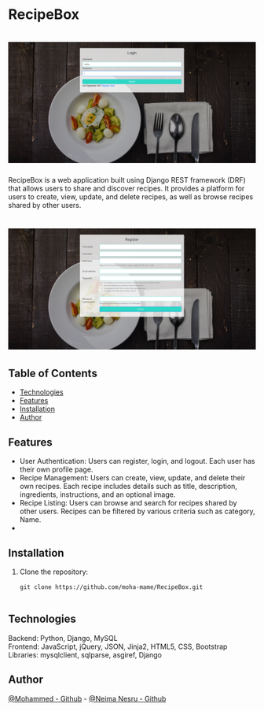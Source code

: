 # RecipeBox
# <img src="Login-page.png">

RecipeBox is a web application built using Django REST framework (DRF) that allows users to share and discover recipes. It provides a platform for users to create, view, update, and delete recipes, as well as browse recipes shared by other users.

# <img src="reg-page.png">


## Table of Contents
* [Technologies](#technologies)
* [Features](#features)
* [Installation](#install)
* [Author](#author)

## <a name="features"></a>Features

- User Authentication: Users can register, login, and logout. Each user has their own profile page.
- Recipe Management: Users can create, view, update, and delete their own recipes. Each recipe includes details such as title, description, ingredients, instructions, and an optional image.
- Recipe Listing: Users can browse and search for recipes shared by other users. Recipes can be filtered by various criteria such as category, Name.
- 

## <a name="install"></a>Installation

1. Clone the repository:

   ```shell
   git clone https://github.com/moha-mame/RecipeBox.git


## <a name="technologies"></a>Technologies

Backend: Python, Django, MySQL<br/>
Frontend: JavaScript, jQuery, JSON, Jinja2, HTML5, CSS, Bootstrap<br/>
Libraries: mysqlclient, sqlparse, asgiref, Django



## <a name="author"></a>Author
[@Mohammed - Github](https://github.com/moha-mame) - [@Neima Nesru - Github](https://github.com/Nemuuuu)
